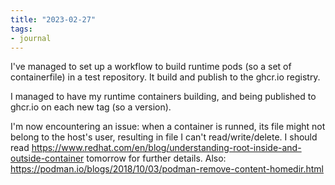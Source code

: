 ```yaml
---
title: "2023-02-27"
tags:
- journal
---
```


I've managed to set up a workflow to build runtime pods (so a set of containerfile) in a test repository. It build and publish to the ghcr.io registry.

I managed to have my runtime containers building, and being published to ghcr.io on each new tag (so a version).

I'm now encountering an issue: when a container is runned, its file might not belong to the host's user, resulting in file I can't read/write/delete.
I should read https://www.redhat.com/en/blog/understanding-root-inside-and-outside-container tomorrow for further details.
Also: https://podman.io/blogs/2018/10/03/podman-remove-content-homedir.html